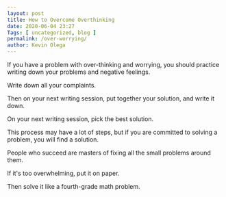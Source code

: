 ```yaml
--- 
layout: post 
title: How to Overcome Overthinking
date: 2020-06-04 23:27
Tags: [ uncategorized, blog ]
permalink: /over-worrying/ 
author: Kevin Olega 
--- 
```

If you have a problem with over-thinking and worrying, you should practice writing down your problems and negative feelings. 

Write down all your complaints. 

Then on your next writing session, put together your solution, and write it down. 

On your next writing session, pick the best solution. 

This process may have a lot of steps, but if you are committed to solving a problem, you will find a solution. 

People who succeed are masters of fixing all the small problems around them. 

If it's too overwhelming, put it on paper.

Then solve it like a fourth-grade math problem.